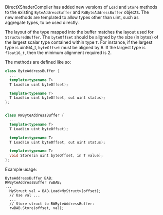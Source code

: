 DirectXShaderCompiler has added new versions of `Load` and `Store` methods to the existing `ByteAddressBuffer` and `RWByteAddressBuffer` objects.  The new methods are templated to allow types other than uint, such as aggregate types, to be used directly.

The layout of the type mapped into the buffer matches the layout used for `StructuredBuffer`.  The `byteOffset` should be aligned by the size (in bytes) of the largest scalar type contained within type `T`.  For instance, if the largest type is uint64_t, `byteOffset` must be aligned by 8.  If the largest type is `float16_t`, then the minimum alignment required is 2.

The methods are defined like so:

```C++
class ByteAddressBuffer {
  ...
  template<typename T>
  T Load(in uint byteOffset);

  template<typename T>
  T Load(in uint byteOffset, out uint status);
};


class RWByteAddressBuffer {
  ...
  template<typename T>
  T Load(in uint byteOffset);

  template<typename T>
  T Load(in uint byteOffset, out uint status);

  template<typename T>
  void Store(in uint byteOffset, in T value);
};
```

Example usage:
```HLSL
ByteAddressBuffer BAB;
RWByteAddressBuffer rwBAB;
...
  MyStruct val = BAB.Load<MyStruct>(offset);
  // Use val ...
  ...
  // Store struct to RWByteAddressBuffer:
  rwBAB.Store(offset, val);
```